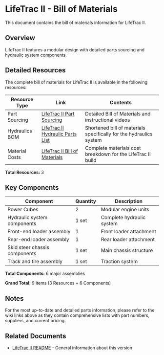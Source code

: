# LifeTrac II - Bill of Materials

This document contains the bill of materials information for LifeTrac II.

## Overview

LifeTrac II features a modular design with detailed parts sourcing and hydraulic system components.

## Detailed Resources

The complete bill of materials for LifeTrac II is available in the following resources:

| Resource Type | Link | Contents |
|--------------|------|----------|
| Part Sourcing | [LifeTrac II Part Sourcing](https://wiki.opensourceecology.org/wiki/LifeTrac_II_Part_Sourcing) | Detailed Bill of Materials and instructional videos |
| Hydraulics BOM | [LifeTrac II Hydraulic Parts List](https://wiki.opensourceecology.org/wiki/LifeTrac_II_(shortened)_hydraulic_parts_list) | Shortened bill of materials specifically for the hydraulics system |
| Material Costs | [LifeTrac II Bill of Materials](https://wiki.opensourceecology.org/wiki/LifeTrac_II_Bill_of_Materials) | Complete materials cost breakdown for the LifeTrac II build |

**Total Resources:** 3

## Key Components

| Component | Quantity | Description |
|-----------|----------|-------------|
| Power Cubes | 2 | Modular engine units |
| Hydraulic system components | 1 set | Complete hydraulic system |
| Front-end loader assembly | 1 | Front loader attachment |
| Rear-end loader assembly | 1 | Rear loader attachment |
| Skid steer chassis components | 1 set | Main chassis structure |
| Track and tire assembly | 1 set | Traction system |

**Total Components:** 6 major assemblies

**Grand Total:** 9 items (3 Resources + 6 Components)

## Notes

For the most up-to-date and detailed parts information, please refer to the wiki links above as they contain comprehensive lists with part numbers, suppliers, and current pricing.

## Related Documents

- [LifeTrac II README](README.md) - General information about this version